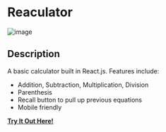 # Reaculator

![image](https://user-images.githubusercontent.com/90714216/176534182-84c318bf-4ef0-48a4-be6a-7d57af3d2350.png)

 ## Description
 A basic calculator built in React.js. Features include:   
 - Addition, Subtraction, Multiplication, Division
 - Parenthesis
 - Recall button to pull up previous equations
 - Mobile friendly
 
  **[Try It Out Here!](https://chriskurz098.github.io/reaculator/)**  
 




